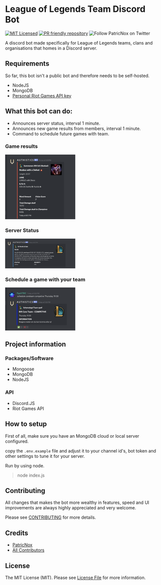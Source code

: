 # League of Legends Team Discord Bot

[![MIT Licensed](https://img.shields.io/badge/license-MIT-brightgreen.svg?style=flat-square)](LICENSE.md)
[![PR friendly repository](https://img.shields.io/badge/Pull--Request-are%20welcome!-ff69b4)](/compare)
![Follow PatricNox on Twitter](https://img.shields.io/twitter/follow/patricnox?style=social)


A discord bot made specifically for League of Legends teams, clans and organisations
that homes in a Discord server.

## Requirements

So far, this bot isn't a public bot and therefore needs to be self-hosted.

* NodeJS
* MongoDB 
* [Personal Riot Games API key](https://developer.riotgames.com/docs/portal#web-apis_api-keys)

## What this bot can do: 

* Announces server status, interval 1 minute.
* Announces new game results from members, interval 1 minute.
* Command to schedule future games with team.

### Game results
<img src="docs/game-results.png" width="45%" height="50%" />

### Server Status
<img src="docs/server-status.png" width="45%" height="50%" />

### Schedule a game with your team
<img src="docs/schedule.png" width="45%" height="50%" />


## Project information

### Packages/Software

* Mongoose
* MongoDB
* NodeJS

### API
* Discord.JS
* Riot Games API


## How to setup

First of all, make sure you have an MongoDB cloud or local server configured.

copy the `.env.example` file and adjust it to your channel id's, bot token and 
other settings to tune it for your server.

Run by using node.
> node index.js 


## Contributing

All changes that makes the bot more wealthy in features, speed and UI improvements 
are always highly appreciated and very welcome.

Please see [CONTRIBUTING](docs/CONTRIBUTING.md) for more details.

## Credits

- [PatricNox](https://github.com/PatricNox)
- [All Contributors](../../contributors)

## License

The MIT License (MIT). Please see [License File](LICENSE.md) for more information.
